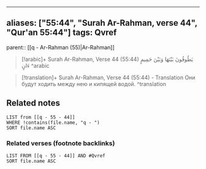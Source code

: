 
---
aliases: ["55:44", "Surah Ar-Rahman, verse 44", "Qur'an 55:44"]
tags: Qvref
---

parent:: [[q - Ar-Rahman (55)|Ar-Rahman]]

> [!arabic]+ Surah Ar-Rahman, Verse 44 (55:44)
> <span class="quran-arabic">يَطُوفُونَ بَيْنَهَا وَبَيْنَ حَمِيمٍ ءَانٍ</span>
^arabic

> [!translation]+ Surah Ar-Rahman, Verse 44 (55:44) - Translation
> Они будут ходить между нею и кипящей водой.
^translation



## Related notes
```dataview
LIST from [[q - 55 - 44]]
WHERE !contains(file.name, "q - ")
SORT file.name ASC
```

### Related verses (footnote backlinks)
```dataview
LIST FROM [[q - 55 - 44]] AND #Qvref
SORT file.name ASC
```

